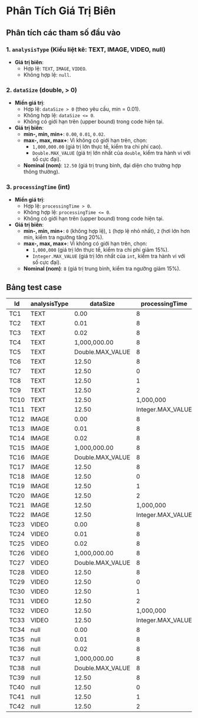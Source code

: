 # Phân Tích Giá Trị Biên

## Phân tích các tham số đầu vào

### 1. `analysisType` (Kiểu liệt kê: TEXT, IMAGE, VIDEO, null)
- **Giá trị biên**:
  - Hợp lệ: `TEXT`, `IMAGE`, `VIDEO`.
  - Không hợp lệ: `null`.

### 2. `dataSize` (double, > 0)
- **Miền giá trị**:
  - Hợp lệ: `dataSize > 0` (theo yêu cầu, min = 0.01).
  - Không hợp lệ: `dataSize <= 0`.
  - Không có giới hạn trên (upper bound) trong code hiện tại.
- **Giá trị biên**:
  - **min-, min, min+**: `0.00`, `0.01`, `0.02`.
  - **max-, max, max+**: Vì không có giới hạn trên, chọn:
    - `1,000,000.00` (giá trị lớn thực tế, kiểm tra chi phí cao).
    - `Double.MAX_VALUE` (giá trị lớn nhất của `double`, kiểm tra hành vi với số cực đại).
  - **Nominal (nom)**: `12.50` (giá trị trung bình, đại diện cho trường hợp thông thường).

### 3. `processingTime` (int)
- **Miền giá trị**:
  - Hợp lệ: `processingTime > 0`.
  - Không hợp lệ: `processingTime <= 0`.
  - Không có giới hạn trên (upper bound) trong code hiện tại.
- **Giá trị biên**:
  - **min-, min, min+**: `0` (không hợp lệ), `1` (hợp lệ nhỏ nhất), `2` (hơi lớn hơn min, kiểm tra ngưỡng tăng 20%).
  - **max-, max, max+**: Vì không có giới hạn trên, chọn:
    - `1,000,000` (giá trị lớn thực tế, kiểm tra chi phí giảm 15%).
    - `Integer.MAX_VALUE` (giá trị lớn nhất của `int`, kiểm tra hành vi với số cực đại).
  - **Nominal (nom)**: `8` (giá trị trung bình, kiểm tra ngưỡng giảm 15%).

## Bảng test case

| Id   | analysisType | dataSize         | processingTime    | Expected Output           | Actual Output | Result |
|------|--------------|------------------|-------------------|---------------------------|---------------|--------|
| TC1  | TEXT         | 0.00             | 8                 | IllegalArgumentException  | IllegalArgumentException              | Passed |
| TC2  | TEXT         | 0.01             | 8                 | 17.04                     | 17.04         | Passed |
| TC3  | TEXT         | 0.02             | 8                 | 17.09                     | 17.09         | Passed |
| TC4  | TEXT         | 1,000,000.00     | 8                 | 4,250,117.00              | 4,250,117.00  | Passed |
| TC5  | TEXT         | Double.MAX_VALUE | 8                 | Infinity                  | 0.0           | Failed |
| TC6  | TEXT         | 12.50            | 8                 | 70.13                     | 70.13         | Passed |
| TC7  | TEXT         | 12.50            | 0                 | IllegalArgumentException  | IllegalArgumentException              | Passed |
| TC8  | TEXT         | 12.50            | 1                 | 99.00                     | 99.00         | Passed |
| TC9  | TEXT         | 12.50            | 2                 | 99.00                     | 99.00         | Passed |
| TC10 | TEXT         | 12.50            | 1,000,000         | 70.13                     | 70.13         | Passed |
| TC11 | TEXT         | 12.50            | Integer.MAX_VALUE | 70.13                     | 70.13         | Passed |
| TC12 | IMAGE        | 0.00             | 8                 | IllegalArgumentException  | IllegalArgumentException              | Passed |
| TC13 | IMAGE        | 0.01             | 8                 | 42.59                     | 42.59         | Passed |
| TC14 | IMAGE        | 0.02             | 8                 | 42.67                     | 42.67         | Passed |
| TC15 | IMAGE        | 1,000,000.00     | 8                 | 8,500,042.50              | 8,500,042.50  | Passed |
| TC16 | IMAGE        | Double.MAX_VALUE | 8                 | Infinity                  | 0.0           | Failed |
| TC17 | IMAGE        | 12.50            | 8                 | 148.75                    | 148.75        | Passed |
| TC18 | IMAGE        | 12.50            | 0                 | IllegalArgumentException  | IllegalArgumentException              | Passed |
| TC19 | IMAGE        | 12.50            | 1                 | 210.00                    | 210.00        | Passed |
| TC20 | IMAGE        | 12.50            | 2                 | 210.00                    | 210.00        | Passed |
| TC21 | IMAGE        | 12.50            | 1,000,000         | 148.75                    | 148.75        | Passed |
| TC22 | IMAGE        | 12.50            | Integer.MAX_VALUE | 148.75                    | 148.75        | Passed |
| TC23 | VIDEO        | 0.00             | 8                 | IllegalArgumentException  | IllegalArgumentException              | Passed |
| TC24 | VIDEO        | 0.01             | 8                 | 105.16                    | 105.16        | Passed |
| TC25 | VIDEO        | 0.02             | 8                 | 105.32                    | 105.32        | Passed |
| TC26 | VIDEO        | 1,000,000.00     | 8                 | 12,750,085.00             | 12,750,085.00 | Passed |
| TC27 | VIDEO        | Double.MAX_VALUE | 8                 | Infinity                  | 0.0           | Failed |
| TC28 | VIDEO        | 12.50            | 8                 | 244.38                    | 244.38        | Passed |
| TC29 | VIDEO        | 12.50            | 0                 | IllegalArgumentException  | IllegalArgumentException              | Passed |
| TC30 | VIDEO        | 12.50            | 1                 | 345.00                    | 345.00        | Passed |
| TC31 | VIDEO        | 12.50            | 2                 | 345.00                    | 345.00        | Passed |
| TC32 | VIDEO        | 12.50            | 1,000,000         | 244.38                    | 244.38        | Passed |
| TC33 | VIDEO        | 12.50            | Integer.MAX_VALUE | 244.38                    | 244.38        | Passed |
| TC34 | null         | 0.00             | 8                 | IllegalArgumentException  | IllegalArgumentException              | Passed |
| TC35 | null         | 0.01             | 8                 | IllegalArgumentException  |  IllegalArgumentException             | Passed |
| TC36 | null         | 0.02             | 8                 | IllegalArgumentException  | IllegalArgumentException              | Passed |
| TC37 | null         | 1,000,000.00     | 8                 | IllegalArgumentException  | IllegalArgumentException              | Passed |
| TC38 | null         | Double.MAX_VALUE | 8                 | IllegalArgumentException  | IllegalArgumentException              | Passed |
| TC39 | null         | 12.50            | 8                 | IllegalArgumentException  | IllegalArgumentException              | Passed |
| TC40 | null         | 12.50            | 0                 | IllegalArgumentException  | IllegalArgumentException              | Passed |
| TC41 | null         | 12.50            | 1                 | IllegalArgumentException  | IllegalArgumentException              | Passed |
| TC42 | null         | 12.50            | 2                 | IllegalArgumentException  | IllegalArgumentException              | Passed |